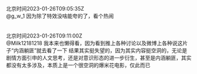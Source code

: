 北京时间2023-01-26T09:05:35Z<br>@g_w_1 因为除了特效没啥能夸的了，看个热闹<br><br><br>北京时间2023-01-26T09:11:00Z<br>@Milk12181218 我本来也懒得看，因为看到推上各种讨论以及微博上各种说这片子“内涵躺匪”就去看了一下
结果其实挺失望的，因为其实内容挺空洞的，无论是剧情方面引申的人文思考，还是对意识形态的进一步衍生，甚至是内涵躺匪，其实都没有太多涉及，本质上是一个很空洞的爆米花电影，仅此而已<br><br><br>
